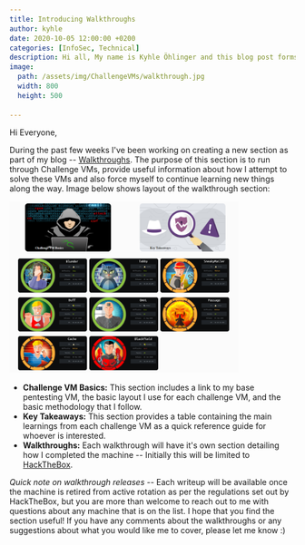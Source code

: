 ```yaml
---
title: Introducing Walkthroughs
author: kyhle
date: 2020-10-05 12:00:00 +0200
categories: [InfoSec, Technical]
description: Hi all, My name is Kyhle Öhlinger and this blog post forms part of my personal blog. If you enjoy any of the posts, feel free to reach out and let me know :) 
image:
  path: /assets/img/ChallengeVMs/walkthrough.jpg
  width: 800
  height: 500

--- 
```



Hi Everyone, 

During the past few weeks I've been working on creating a new section as part of my blog -- [Walkthroughs](https://ohlinger.co/walkthroughs). The purpose of this section is to run through Challenge VMs, provide useful information about how I attempt to solve these VMs and also force myself to continue learning new things along the way. Image below shows layout of the walkthrough section:

<p class="imgMiddle">
<img src="/assets/img/ChallengeVMs/walkthroughs.png"  style="width: 80%" />
</p>

* **Challenge VM Basics:** This section includes a link to my base pentesting VM, the basic layout I use for each challenge VM, and the basic methodology that I follow.
* **Key Takeaways:** This section provides a table containing the main learnings from each challenge VM as a quick reference guide for whoever is interested.
* **Walkthroughs:** Each walkthrough will have it's own section detailing how I completed the machine -- Initially this will be limited to [HackTheBox](https://www.hackthebox.eu/).


*Quick note on walkthrough releases* -- Each writeup will be available once the machine is retired from active rotation as per the regulations set out by HackTheBox, but you are more than welcome to reach out to me with questions about any machine that is on the list. I hope that you find the section useful! If you have any comments about the walkthroughs or any suggestions about what you would like me to cover, please let me know :)
